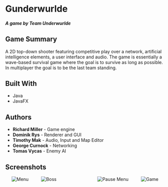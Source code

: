 # Gunderwurlde
#### *A game by Team Underwurlde*

## Game Summary
A 2D top-down shooter featuring competitive play over a network, artificial intelligence elements, a user interface and audio. The game is essentially a wave-based survival game where the goal is to survive as long as possible. In multiplayer the goal is to be the last team standing.

## Built With
* Java
* JavaFX

## Authors
* **Richard Miller** - Game engine
* **Dominik Rys** - Renderer and GUI
* **Timothy Mak** - Audio, Input and Map Editor
* **George Curnock** - Networking
* **Tomas Vycas** - Enemy AI

## Screenshots
<p>
	<img align="left" src="./docs/img/screenshot1" title="Menu" hspace="20"/>
	<img align="right" src="./docs/img/screenshot2" title="Game" hspace="20"/>
<p/>
<p>
	<img align="left" src="./docs/img/screenshot3" Title="Boss" hspace="20"/>
	<img align="right" src="./docs/img/screenshot4" Title="Pause Menu" hspace="20"/>
<p.>